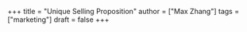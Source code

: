 +++
title = "Unique Selling Proposition"
author = ["Max Zhang"]
tags = ["marketing"]
draft = false
+++
